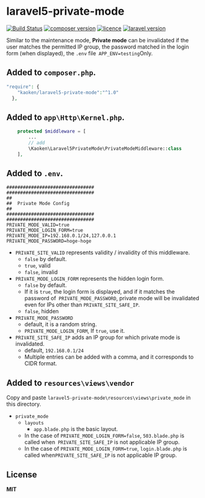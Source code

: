 # laravel5-private-mode
[![Build Status](https://img.shields.io/travis/markdown-it/markdown-it/master.svg?style=flat)](https://github.com/kaoken/markdown-it-php)
[![composer version](https://img.shields.io/badge/version-1.0.2-blue.svg)](https://github.com/kaoken/markdown-it-php)
[![licence](https://img.shields.io/badge/licence-MIT-blue.svg)](https://github.com/kaoken/markdown-it-php)
[![laravel version](https://img.shields.io/badge/Laravel%20version-≧5.5-red.svg)](https://github.com/kaoken/markdown-it-php)

Similar to the maintenance mode, **Private mode** 
can be invalidated if the user matches the permitted IP group,
 the password matched in the login form (when displayed), 
 the `.env` file` APP_ENV=testing`Only.

## Added to `composer.php`.
``` php
"require": {
    "kaoken/laravel5-private-mode":"^1.0"
  },
```

## Added to `app\Http\Kernel.php`.
``` php
    protected $middleware = [
        ...
        // add
        \Kaoken\Laravel5PrivateMode\PrivateModeMiddleware::class
    ],

```


## Added to `.env`.
```
################################
################################
##
##  Private Mode Config
##
################################
################################
PRIVATE_MODE_VALID=true
PRIVATE_MODE_LOGIN_FORM=true
PRIVATE_MODE_IP=192.168.0.1/24,127.0.0.1
PRIVATE_MODE_PASSWORD=hoge-hoge

```

* `PRIVATE_SITE_VALID` represents validity / invalidity of this middleware.
  * `false` by default.
  * `true`, valid
  * `false`, invalid
* `PRIVATE_MODE_LOGIN_FORM` represents the hidden login form.
  * `false` by default.
  * If it is `true`, the login form is displayed, and if it matches the password of` PRIVATE_MODE_PASSWORD`, private mode will be invalidated even for IPs other than `PRIVATE_SITE_SAFE_IP`.
  * `false`, hidden
* `PRIVATE_MODE_PASSWORD`
  * default, it is a random string.
  * `PRIVATE_MODE_LOGIN_FORM`, If `true`, use it.
* `PRIVATE_SITE_SAFE_IP` adds an IP group for which private mode is invalidated.
  * default, `192.168.0.1/24`
  * Multiple entries can be added with a comma, and it corresponds to CIDR format.


## Added to `resources\views\vendor`
Copy and paste `laravel5-private-mode\resources\views\private_mode` in this directory.

* `private_mode`
  * `layouts`
    * `app.blade.php` is the basic layout.
  * In the case of `PRIVATE_MODE_LOGIN_FORM=false`, `503.blade.php` is called when` PRIVATE_SITE_SAFE_IP` is not applicable IP group.
  * In the case of `PRIVATE_MODE_LOGIN_FORM=true`, `login.blade.php` is called when`PRIVATE_SITE_SAFE_IP` is not applicable IP group.



## License
**MIT**